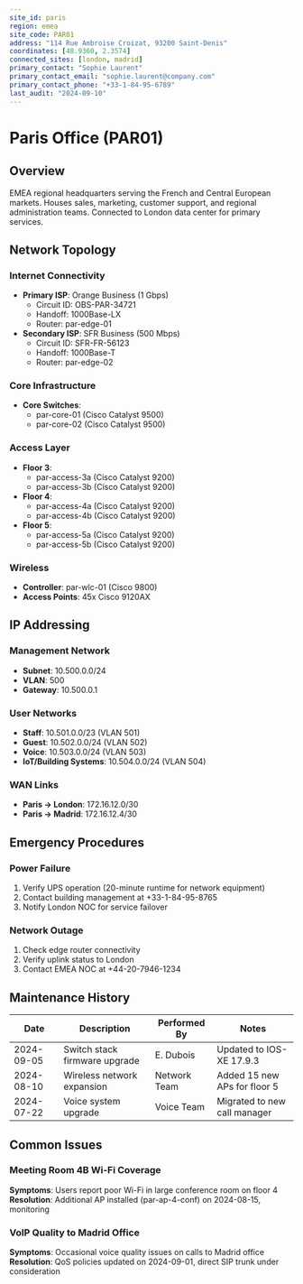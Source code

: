 ```yaml
---
site_id: paris
region: emea
site_code: PAR01
address: "114 Rue Ambroise Croizat, 93200 Saint-Denis"
coordinates: [48.9360, 2.3574]
connected_sites: [london, madrid]
primary_contact: "Sophie Laurent"
primary_contact_email: "sophie.laurent@company.com"
primary_contact_phone: "+33-1-84-95-6789"
last_audit: "2024-09-10"
---
```


# Paris Office (PAR01)

## Overview
EMEA regional headquarters serving the French and Central European markets. Houses sales, marketing, customer support, and regional administration teams. Connected to London data center for primary services.

## Network Topology

### Internet Connectivity
- **Primary ISP**: Orange Business (1 Gbps)
  - Circuit ID: OBS-PAR-34721
  - Handoff: 1000Base-LX
  - Router: par-edge-01
- **Secondary ISP**: SFR Business (500 Mbps)
  - Circuit ID: SFR-FR-56123
  - Handoff: 1000Base-T
  - Router: par-edge-02

### Core Infrastructure
- **Core Switches**: 
  - par-core-01 (Cisco Catalyst 9500)
  - par-core-02 (Cisco Catalyst 9500)

### Access Layer
- **Floor 3**:
  - par-access-3a (Cisco Catalyst 9200)
  - par-access-3b (Cisco Catalyst 9200)
- **Floor 4**:
  - par-access-4a (Cisco Catalyst 9200)
  - par-access-4b (Cisco Catalyst 9200)
- **Floor 5**:
  - par-access-5a (Cisco Catalyst 9200)
  - par-access-5b (Cisco Catalyst 9200)

### Wireless
- **Controller**: par-wlc-01 (Cisco 9800)
- **Access Points**: 45x Cisco 9120AX

## IP Addressing

### Management Network
- **Subnet**: 10.500.0.0/24
- **VLAN**: 500
- **Gateway**: 10.500.0.1

### User Networks
- **Staff**: 10.501.0.0/23 (VLAN 501)
- **Guest**: 10.502.0.0/24 (VLAN 502)
- **Voice**: 10.503.0.0/24 (VLAN 503)
- **IoT/Building Systems**: 10.504.0.0/24 (VLAN 504)

### WAN Links
- **Paris → London**: 172.16.12.0/30
- **Paris → Madrid**: 172.16.12.4/30

## Emergency Procedures

### Power Failure
1. Verify UPS operation (20-minute runtime for network equipment)
2. Contact building management at +33-1-84-95-8765
3. Notify London NOC for service failover

### Network Outage
1. Check edge router connectivity
2. Verify uplink status to London
3. Contact EMEA NOC at +44-20-7946-1234

## Maintenance History

| Date       | Description                       | Performed By | Notes                               |
|------------|-----------------------------------|--------------|-------------------------------------|
| 2024-09-05 | Switch stack firmware upgrade     | E. Dubois    | Updated to IOS-XE 17.9.3            |
| 2024-08-10 | Wireless network expansion        | Network Team | Added 15 new APs for floor 5        |
| 2024-07-22 | Voice system upgrade              | Voice Team   | Migrated to new call manager        |

## Common Issues

### Meeting Room 4B Wi-Fi Coverage
**Symptoms**: Users report poor Wi-Fi in large conference room on floor 4
**Resolution**: Additional AP installed (par-ap-4-conf) on 2024-08-15, monitoring

### VoIP Quality to Madrid Office
**Symptoms**: Occasional voice quality issues on calls to Madrid office
**Resolution**: QoS policies updated on 2024-09-01, direct SIP trunk under consideration
